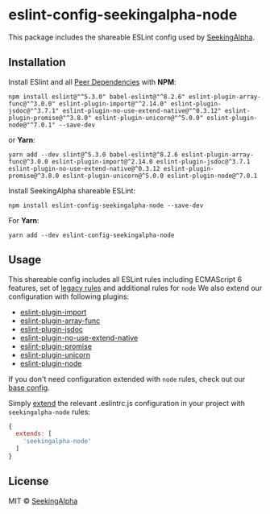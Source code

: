 # eslint-config-seekingalpha-node

This package includes the shareable ESLint config used by [SeekingAlpha](https://seekingalpha.com/).

## Installation

Install ESlint and all [Peer Dependencies](https://nodejs.org/en/blog/npm/peer-dependencies/) with **NPM**:

    npm install eslint@"^5.3.0" babel-eslint@"^8.2.6" eslint-plugin-array-func@"^3.0.0" eslint-plugin-import@"^2.14.0" eslint-plugin-jsdoc@"^3.7.1" eslint-plugin-no-use-extend-native@"^0.3.12" eslint-plugin-promise@"^3.8.0" eslint-plugin-unicorn@"^5.0.0" eslint-plugin-node@"^7.0.1" --save-dev

or **Yarn**:

    yarn add --dev slint@^5.3.0 babel-eslint@^8.2.6 eslint-plugin-array-func@^3.0.0 eslint-plugin-import@^2.14.0 eslint-plugin-jsdoc@^3.7.1 eslint-plugin-no-use-extend-native@^0.3.12 eslint-plugin-promise@^3.8.0 eslint-plugin-unicorn@^5.0.0 eslint-plugin-node@^7.0.1

    
Install SeekingAlpha shareable ESLint:
    
    npm install eslint-config-seekingalpha-node --save-dev
    
For **Yarn**:

    yarn add --dev eslint-config-seekingalpha-node

## Usage

This shareable config includes all ESLint rules including ECMAScript 6 features, set of [legacy rules](https://eslint.org/docs/rules/#deprecated) and additional rules for `node` We also extend our configuration with following plugins:

* [eslint-plugin-import](https://github.com/benmosher/eslint-plugin-import)
* [eslint-plugin-array-func](https://github.com/freaktechnik/eslint-plugin-array-func)
* [eslint-plugin-jsdoc](https://github.com/gajus/eslint-plugin-jsdoc)
* [eslint-plugin-no-use-extend-native](https://github.com/dustinspecker/eslint-plugin-no-use-extend-native)
* [eslint-plugin-promise](https://github.com/xjamundx/eslint-plugin-promise)
* [eslint-plugin-unicorn](https://github.com/sindresorhus/eslint-plugin-unicorn)
* [eslint-plugin-node](https://github.com/mysticatea/eslint-plugin-node)

If you don't need configuration extended with `node` rules, check out our [base config](https://www.npmjs.com/package/eslint-config-seekingalpha-base).

Simply [extend](https://eslint.org/docs/user-guide/configuring#extending-configuration-files) the relevant .eslintrc.js configuration in your project with `seekingalpha-node` rules:

```javascript
{
  extends: [
    'seekingalpha-node'
  ]
}  
```

## License

MIT © [SeekingAlpha](https://seekingalpha.com/)

